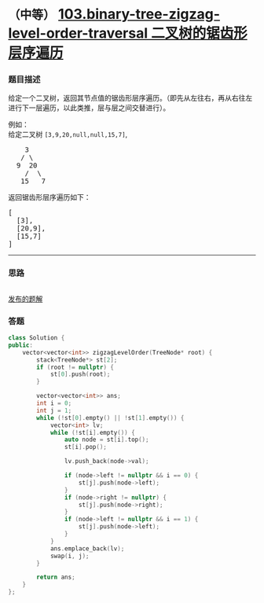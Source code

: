 # `（中等）` [103.binary-tree-zigzag-level-order-traversal 二叉树的锯齿形层序遍历](https://leetcode-cn.com/problems/binary-tree-zigzag-level-order-traversal/)

### 题目描述
<p>给定一个二叉树，返回其节点值的锯齿形层序遍历。（即先从左往右，再从右往左进行下一层遍历，以此类推，层与层之间交替进行）。</p>

<p>例如：<br>
给定二叉树&nbsp;<code>[3,9,20,null,null,15,7]</code>,</p>

<pre>    3
   / \
  9  20
    /  \
   15   7
</pre>

<p>返回锯齿形层序遍历如下：</p>

<pre>[
  [3],
  [20,9],
  [15,7]
]
</pre>


---
### 思路
```
```

[发布的题解](https://leetcode-cn.com/problems/binary-tree-zigzag-level-order-traversal/solution/binary-tree-zigzag-by-ikaruga-rj7x/)

### 答题
``` C++
class Solution {
public:
    vector<vector<int>> zigzagLevelOrder(TreeNode* root) {
        stack<TreeNode*> st[2];
        if (root != nullptr) {
            st[0].push(root);
        }

        vector<vector<int>> ans;
        int i = 0;
        int j = 1;
        while (!st[0].empty() || !st[1].empty()) {
            vector<int> lv;
            while (!st[i].empty()) {
                auto node = st[i].top();
                st[i].pop();

                lv.push_back(node->val);

                if (node->left != nullptr && i == 0) {
                    st[j].push(node->left);
                }
                if (node->right != nullptr) {
                    st[j].push(node->right);
                }
                if (node->left != nullptr && i == 1) {
                    st[j].push(node->left);                    
                }          
            }
            ans.emplace_back(lv);
            swap(i, j);
        }

        return ans;
    }
};
```




